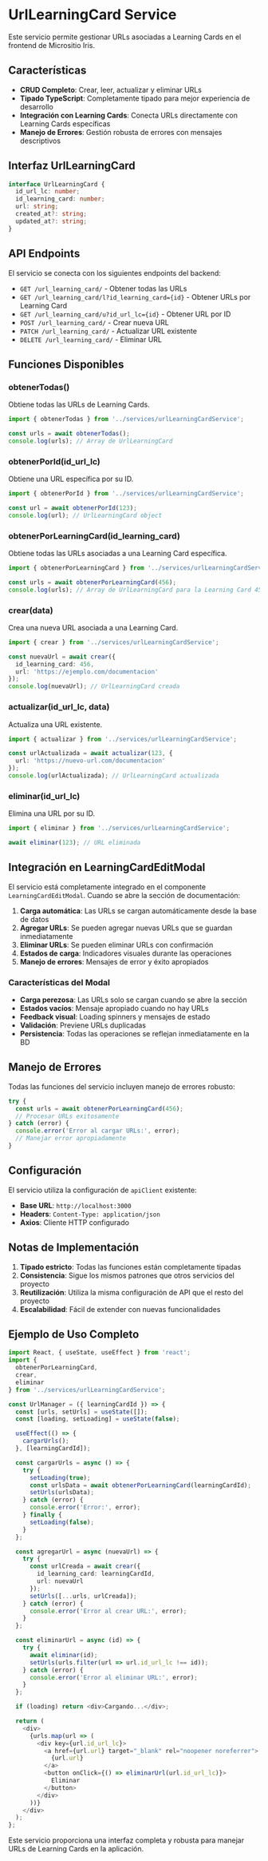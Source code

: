 # UrlLearningCard Service

Este servicio permite gestionar URLs asociadas a Learning Cards en el frontend de Micrositio Iris.

## Características

- **CRUD Completo**: Crear, leer, actualizar y eliminar URLs
- **Tipado TypeScript**: Completamente tipado para mejor experiencia de desarrollo
- **Integración con Learning Cards**: Conecta URLs directamente con Learning Cards específicas
- **Manejo de Errores**: Gestión robusta de errores con mensajes descriptivos

## Interfaz UrlLearningCard

```typescript
interface UrlLearningCard {
  id_url_lc: number;
  id_learning_card: number;
  url: string;
  created_at?: string;
  updated_at?: string;
}
```

## API Endpoints

El servicio se conecta con los siguientes endpoints del backend:

- `GET /url_learning_card/` - Obtener todas las URLs
- `GET /url_learning_card/l?id_learning_card={id}` - Obtener URLs por Learning Card
- `GET /url_learning_card/u?id_url_lc={id}` - Obtener URL por ID
- `POST /url_learning_card/` - Crear nueva URL
- `PATCH /url_learning_card/` - Actualizar URL existente
- `DELETE /url_learning_card/` - Eliminar URL

## Funciones Disponibles

### obtenerTodas()
Obtiene todas las URLs de Learning Cards.

```typescript
import { obtenerTodas } from '../services/urlLearningCardService';

const urls = await obtenerTodas();
console.log(urls); // Array de UrlLearningCard
```

### obtenerPorId(id_url_lc)
Obtiene una URL específica por su ID.

```typescript
import { obtenerPorId } from '../services/urlLearningCardService';

const url = await obtenerPorId(123);
console.log(url); // UrlLearningCard object
```

### obtenerPorLearningCard(id_learning_card)
Obtiene todas las URLs asociadas a una Learning Card específica.

```typescript
import { obtenerPorLearningCard } from '../services/urlLearningCardService';

const urls = await obtenerPorLearningCard(456);
console.log(urls); // Array de UrlLearningCard para la Learning Card 456
```

### crear(data)
Crea una nueva URL asociada a una Learning Card.

```typescript
import { crear } from '../services/urlLearningCardService';

const nuevaUrl = await crear({
  id_learning_card: 456,
  url: 'https://ejemplo.com/documentacion'
});
console.log(nuevaUrl); // UrlLearningCard creada
```

### actualizar(id_url_lc, data)
Actualiza una URL existente.

```typescript
import { actualizar } from '../services/urlLearningCardService';

const urlActualizada = await actualizar(123, {
  url: 'https://nuevo-url.com/documentacion'
});
console.log(urlActualizada); // UrlLearningCard actualizada
```

### eliminar(id_url_lc)
Elimina una URL por su ID.

```typescript
import { eliminar } from '../services/urlLearningCardService';

await eliminar(123); // URL eliminada
```

## Integración en LearningCardEditModal

El servicio está completamente integrado en el componente `LearningCardEditModal`. Cuando se abre la sección de documentación:

1. **Carga automática**: Las URLs se cargan automáticamente desde la base de datos
2. **Agregar URLs**: Se pueden agregar nuevas URLs que se guardan inmediatamente
3. **Eliminar URLs**: Se pueden eliminar URLs con confirmación
4. **Estados de carga**: Indicadores visuales durante las operaciones
5. **Manejo de errores**: Mensajes de error y éxito apropiados

### Características del Modal

- **Carga perezosa**: Las URLs solo se cargan cuando se abre la sección
- **Estados vacíos**: Mensaje apropiado cuando no hay URLs
- **Feedback visual**: Loading spinners y mensajes de estado
- **Validación**: Previene URLs duplicadas
- **Persistencia**: Todas las operaciones se reflejan inmediatamente en la BD

## Manejo de Errores

Todas las funciones del servicio incluyen manejo de errores robusto:

```typescript
try {
  const urls = await obtenerPorLearningCard(456);
  // Procesar URLs exitosamente
} catch (error) {
  console.error('Error al cargar URLs:', error);
  // Manejar error apropiadamente
}
```

## Configuración

El servicio utiliza la configuración de `apiClient` existente:

- **Base URL**: `http://localhost:3000`
- **Headers**: `Content-Type: application/json`
- **Axios**: Cliente HTTP configurado

## Notas de Implementación

1. **Tipado estricto**: Todas las funciones están completamente tipadas
2. **Consistencia**: Sigue los mismos patrones que otros servicios del proyecto
3. **Reutilización**: Utiliza la misma configuración de API que el resto del proyecto
4. **Escalabilidad**: Fácil de extender con nuevas funcionalidades

## Ejemplo de Uso Completo

```typescript
import React, { useState, useEffect } from 'react';
import { 
  obtenerPorLearningCard, 
  crear, 
  eliminar 
} from '../services/urlLearningCardService';

const UrlManager = ({ learningCardId }) => {
  const [urls, setUrls] = useState([]);
  const [loading, setLoading] = useState(false);

  useEffect(() => {
    cargarUrls();
  }, [learningCardId]);

  const cargarUrls = async () => {
    try {
      setLoading(true);
      const urlsData = await obtenerPorLearningCard(learningCardId);
      setUrls(urlsData);
    } catch (error) {
      console.error('Error:', error);
    } finally {
      setLoading(false);
    }
  };

  const agregarUrl = async (nuevaUrl) => {
    try {
      const urlCreada = await crear({
        id_learning_card: learningCardId,
        url: nuevaUrl
      });
      setUrls([...urls, urlCreada]);
    } catch (error) {
      console.error('Error al crear URL:', error);
    }
  };

  const eliminarUrl = async (id) => {
    try {
      await eliminar(id);
      setUrls(urls.filter(url => url.id_url_lc !== id));
    } catch (error) {
      console.error('Error al eliminar URL:', error);
    }
  };

  if (loading) return <div>Cargando...</div>;

  return (
    <div>
      {urls.map(url => (
        <div key={url.id_url_lc}>
          <a href={url.url} target="_blank" rel="noopener noreferrer">
            {url.url}
          </a>
          <button onClick={() => eliminarUrl(url.id_url_lc)}>
            Eliminar
          </button>
        </div>
      ))}
    </div>
  );
};
```

Este servicio proporciona una interfaz completa y robusta para manejar URLs de Learning Cards en la aplicación.
